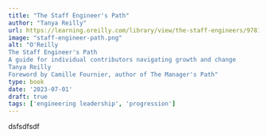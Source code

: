 ```yaml
---
title: "The Staff Engineer's Path"
author: "Tanya Reilly"
url: https://learning.oreilly.com/library/view/the-staff-engineers/9781098118723/
image: "staff-engineer-path.png"
alt: "O'Reilly
The Staff Engineer's Path
A guide for individual contributors navigating growth and change
Tanya Reilly
Foreword by Camille Fournier, author of The Manager's Path"
type: book
date: '2023-07-01'
draft: true
tags: ['engineering leadership', 'progression']
---
```


dsfsdfsdf